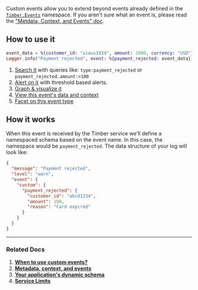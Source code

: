 Custom events allow you to extend beyond events already defined in
the [`Timber.Events`](https://hexdocs.pm/timber/Timber.Events.html#content) namespace. If you aren't sure what an event is, please read the ["Metdata, Context, and Events" doc](/docs/concepts/metadata-context-and-events).


## How to use it

```elixir
event_data = %{customer_id: "xiaus1934", amount: 1900, currency: "USD"}
Logger.info("Payment rejected", event: %{payment_rejected: event_data})
```

1. [Search it](/docs/app/console/searching) with queries like: `type:payment_rejected` or `payment_rejected.amount:>100`
2. [Alert on it](/docs/app/alerts) with threshold based alerts.
3. [Graph & visualize it](/docs/app/graphs)
4. [View this event's data and context](/docs/app/console/view-metadata-and-context)
5. [Facet on this event type](/docs/app/console/faceting-your-logs)


## How it works

When this event is received by the Timber service we'll define a namespaced schema based on the event name. In this case, the namespace would be `payment_rejected`. The data structure of your log will look like:

```json
{
  "message": "Payment rejected",
  "level": "warn",
  "event": {
    "custom": {
      "payment_rejected": {
        "customer_id": "abcd1234",
        "amount": 100,
        "reason": "Card expired"
      }
    }
  }
}
```

---

### Related Docs

1. [**When to use custom events?**](/docs/guides/when-to-use-custom-events)
2. [**Metadata, context, and events**](/docs/concepts/metadata-context-and-events)
3. [**Your application's dynamic schema**](/docs/concepts/application-schema)
4. [**Service Limits**](/docs/concepts/service-limits)
